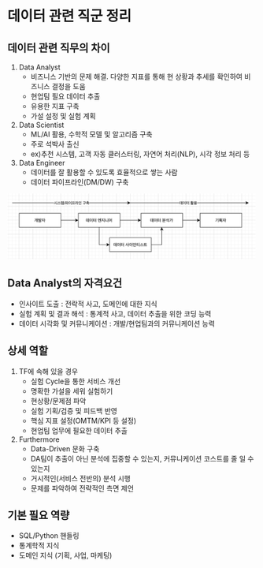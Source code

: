 # 데이터 관련 직군 정리
      
## 데이터 관련 직무의 차이
1. Data Analyst
	- 비즈니스 기반의 문제 해결. 다양한 지표를 통해 현 상황과 추세를 확인하여 비즈니스 결정을 도움
	- 현업팀 필요 데이터 추출
	- 유용한 지표 구축
	- 가설 설정 및 실험 계획
2. Data Scientist
	- ML/AI 활용, 수학적 모델 및 알고리즘 구축
	- 주로 석박사 출신
	- ex)추천 시스템, 고객 자동 클러스터링, 자연어 처리(NLP), 시각 정보 처리 등
3. Data Engineer
	- 데이터를 잘 활용할 수 있도록 효율적으로 쌓는 사람
	- 데이터 파이프라인(DM/DW) 구축
 
![data_job_relationship](./images/data_job_relationship.png)
     
## Data Analyst의 자격요건
- 인사이트 도출 : 전락적 사고, 도메인에 대한 지식
- 실험 계획 및 결과 해석 : 통계적 사고, 데이터 추출을 위한 코딩 능력
- 데이터 시각화 및 커뮤니케이션 : 개발/현업팀과의 커뮤니케이션 능력
      
## 상세 역할
1. TF에 속해 있을 경우
	- 실험 Cycle을 통한 서비스 개선
	- 명확한 가설을 세워 실험하기
	- 현상황/문제점 파악
	- 실험 기획/검증 및 피드백 반영
	- 핵심 지표 설정(OMTM/KPI 등 설정)
	- 현업팀 업무에 필요한 데이터 추출
2. Furthermore
	- Data-Driven 문화 구축
	- DA팀이 추출이 아닌 분석에 집중할 수 있는지, 커뮤니케이션 코스트를 줄 일 수 있는지
	- 거시적인(서비스 전반의) 분석 시행
	- 문제를 파악하여 전략적인 측면 제언
      
## 기본 필요 역량
- SQL/Python 핸들링
- 통계학적 지식
- 도메인 지식 (기획, 사업, 마케팅)